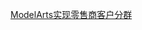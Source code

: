 [ModelArts实现零售商客户分群](https://github.com/huaweicloud/ModelArts-Lab/issues/177#issuecomment-542121817)
